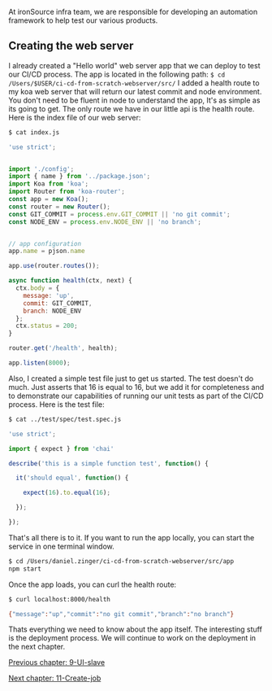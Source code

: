 At ironSource infra team, we are responsible for developing an automation framework to help test our various products.

## Creating the web server

I already created a "Hello world" web server app that we can deploy to test our CI/CD process. 
The app is located in the following path: `$ cd /Users/$USER/ci-cd-from-scratch-webserver/src/`
I added a health route to my koa web server that will return our latest commit and node environment. 
You don't need to be fluent in node to understand the app, It's as simple as its going to get. The only route we have in our
little api is the health route. Here is the index file of our web server: 

```sh
$ cat index.js
```

```js
'use strict';


import './config';
import { name } from '../package.json';
import Koa from 'koa';
import Router from 'koa-router';
const app = new Koa();
const router = new Router();
const GIT_COMMIT = process.env.GIT_COMMIT || 'no git commit';
const NODE_ENV = process.env.NODE_ENV || 'no branch';


// app configuration
app.name = pjson.name

app.use(router.routes());

async function health(ctx, next) {
  ctx.body = {
    message: 'up',
    commit: GIT_COMMIT,
    branch: NODE_ENV
  };
  ctx.status = 200;
}

router.get('/health', health);

app.listen(8000);
```

Also, I created a simple test file just to get us started. The test doesn't do much. Just asserts that 16 is equal to 16, but we add 
it for completeness and to demonstrate our capabilities of running our unit tests as part of the CI/CD process.
Here is the test file: 
```sh
$ cat ../test/spec/test.spec.js
```

```js
'use strict';

import { expect } from 'chai'

describe('this is a simple function test', function() {

  it('should equal', function() {

    expect(16).to.equal(16);

  });

});
```

That's all there is to it. If you want to run the app locally, you can start the service in one terminal window.
```sh
$ cd /Users/daniel.zinger/ci-cd-from-scratch-webserver/src/app
npm start
```

Once the app loads, you can curl the health route: 
```sh
$ curl localhost:8000/health

{"message":"up","commit":"no git commit","branch":"no branch"}
```

Thats everything we need to know about the app itself. The interesting stuff is the deployment process. We will continue to work on the deployment in the next chapter.

[Previous chapter: 9-UI-slave](https://github.com/ironSource/ci-cd-from-scratch/tree/master/src/tutorial/9-UI-slave) 

[Next chapter: 11-Create-job](https://github.com/ironSource/ci-cd-from-scratch/tree/master/src/tutorial/11-create-job) 
